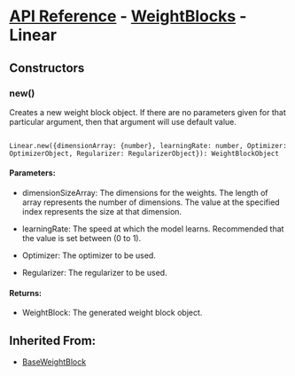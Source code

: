 # [API Reference](../../API.md) - [WeightBlocks](../WeightBlocks.md) - Linear

## Constructors

### new()

Creates a new weight block object. If there are no parameters given for that particular argument, then that argument will use default value.

```

Linear.new({dimensionArray: {number}, learningRate: number, Optimizer: OptimizerObject, Regularizer: RegularizerObject}): WeightBlockObject

```

#### Parameters:

* dimensionSizeArray: The dimensions for the weights. The length of array represents the number of dimensions. The value at the specified index represents the size at that dimension.

* learningRate: The speed at which the model learns. Recommended that the value is set between (0 to 1).

* Optimizer: The optimizer to be used.

* Regularizer: The regularizer to be used.

#### Returns:

* WeightBlock: The generated weight block object.

## Inherited From:

* [BaseWeightBlock](BaseWeightBlock.md)
